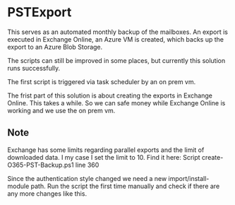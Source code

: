 # PSTExport

This serves as an automated monthly backup of the mailboxes. An export is executed in Exchange Online, an Azure VM is created, which backs up the export to an Azure Blob Storage.

The scripts can still be improved in some places, but currently this solution runs successfully.

The first script is triggered via task scheduler by an on prem vm. 

The frist part of this solution is about creating the exports in Exchange Online. This takes a while. So we can safe money while Exchange Online is working and we use the on prem vm.

## Note 
Exchange has some limits regarding parallel exports and the limit of downloaded data.
I my case I set the limit to 10. Find it here: Script create-O365-PST-Backup.ps1 line 360

Since the authentication style changed we need a new import/install-module path. Run the script the first time manually and check if there are any more changes like this.
